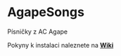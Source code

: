 # AgapeSongs

Písničky z AC Agape

Pokyny k instalaci naleznete na [**Wiki**](https://github.com/kvetinac97/AgapeSongs/wiki)
